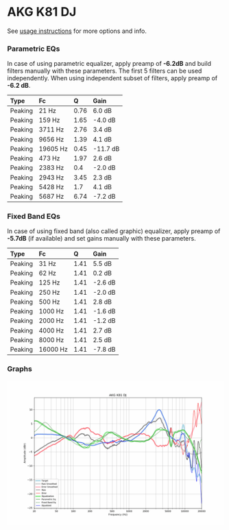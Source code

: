 # AKG K81 DJ
See [usage instructions](https://github.com/jaakkopasanen/AutoEq#usage) for more options and info.

### Parametric EQs
In case of using parametric equalizer, apply preamp of **-6.2dB** and build filters manually
with these parameters. The first 5 filters can be used independently.
When using independent subset of filters, apply preamp of **-6.2 dB**.

| Type    | Fc       |    Q | Gain     |
|:--------|:---------|:-----|:---------|
| Peaking | 21 Hz    | 0.76 | 6.0 dB   |
| Peaking | 159 Hz   | 1.65 | -4.0 dB  |
| Peaking | 3711 Hz  | 2.76 | 3.4 dB   |
| Peaking | 9656 Hz  | 1.39 | 4.1 dB   |
| Peaking | 19605 Hz | 0.45 | -11.7 dB |
| Peaking | 473 Hz   | 1.97 | 2.6 dB   |
| Peaking | 2383 Hz  | 0.4  | -2.0 dB  |
| Peaking | 2943 Hz  | 3.45 | 2.3 dB   |
| Peaking | 5428 Hz  | 1.7  | 4.1 dB   |
| Peaking | 5687 Hz  | 6.74 | -7.2 dB  |

### Fixed Band EQs
In case of using fixed band (also called graphic) equalizer, apply preamp of **-5.7dB**
(if available) and set gains manually with these parameters.

| Type    | Fc       |    Q | Gain    |
|:--------|:---------|:-----|:--------|
| Peaking | 31 Hz    | 1.41 | 5.5 dB  |
| Peaking | 62 Hz    | 1.41 | 0.2 dB  |
| Peaking | 125 Hz   | 1.41 | -2.6 dB |
| Peaking | 250 Hz   | 1.41 | -2.0 dB |
| Peaking | 500 Hz   | 1.41 | 2.8 dB  |
| Peaking | 1000 Hz  | 1.41 | -1.6 dB |
| Peaking | 2000 Hz  | 1.41 | -1.2 dB |
| Peaking | 4000 Hz  | 1.41 | 2.7 dB  |
| Peaking | 8000 Hz  | 1.41 | 2.5 dB  |
| Peaking | 16000 Hz | 1.41 | -7.8 dB |

### Graphs
![](./AKG%20K81%20DJ.png)